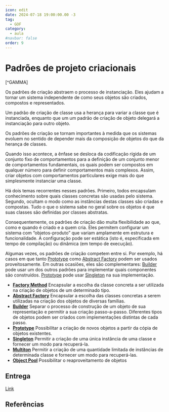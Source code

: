 ```yaml
---
icon: edit
date: 2024-07-18 19:00:00.00 -3
tag:
  - GOF
category:
  - aula
#navbar: false
order: 9
---
```


# Padrões de projeto criacionais

[^GAMMA]

Os padrões de criação abstraem o processo de instanciação. Eles ajudam a tornar um sistema independente de como seus objetos são criados, compostos e representados.

Um padrão de criação de classe usa a herança para variar a classe que é instanciada, enquanto que um um padrão de criação de objeto delegará a instanciação para outro objeto.

Os padrões de criação se tornam importantes à medida que os sistemas evoluem no sentido de depender mais da composição de objetos do que da herança de classes.

Quando isso acontece, a ênfase se desloca da codificação rígida de um conjunto fixo de comportamentos para a definição de um conjunto menor de comportamentos fundamentais, os quais podem ser compostos em qualquer número para definir comportamentos mais complexos. Assim, criar objetos com comportamentos particulares exige mais do que simplesmente instanciar uma classe.

Há dois temas recorrentes nesses padrões. Primeiro, todos encapsulam conhecimento sobre quais classes concretas são usadas pelo sistema. Segundo, ocultam o modo como as instâncias destas classes são criadas e compostas. Tudo o que o sistema sabe no geral sobre os objetos é que suas classes são definidas por classes abstratas.

Consequentemente, os padrões de criação dão muita flexibilidade ao que, como e quando é criado e a quem cria. Eles permitem configurar um sistema com “objetos-produto” que variam amplamente em estrutura e funcionalidade. A configuração pode ser estática (isto é, especificada em tempo de compilação) ou dinâmica (em tempo de execução).


Algumas vezes, os padrões de criação competem entre si. Por exemplo, há casos em que tanto [Prototype](Prototype.md) como [Abstract Factory](Abstract_Factory.md) podem ser usados proveitosamente. Em outras ocasiões, eles são complementares: [Builder](Builder.md) pode usar um dos outros padrões para implementar quais componentes são construídos. [Prototype](Prototype.md) pode usar [Singleton](Singleton.md) na sua implementação.

- **[Factory Method](Factory_Method.md)** Encapsular a escolha da classe concreta a ser utilizada na criação de objetos de um determinado tipo.
- **[Abstract Factory](Abstract_Factory.md)** Encapsular a escolha das classes concretas a serem utilizadas na criação dos objetos de diversas famílias.
- **[Builder](Builder.md)** Separar o processo de construção de um objeto de sua representação e permitir a sua criação passo-a-passo. Diferentes tipos de objetos podem ser criados com implementações distintas de cada passo.
- **[Prototype](Prototype.md)** Possibilitar a criação de novos objetos a partir da cópia de objetos existentes.
- **[Singleton](Singleton.md)** Permitir a criação de uma única instância de uma classe e fornecer um modo para recuperá-la.
- **[Multiton](Multiton.md)** Permitir a criação de uma quantidade limitada de instâncias de determinada classe e fornecer um modo para recuperá-las.
- **[Object Pool](Object_Pool.md)** Possibilitar o reaproveitamento de objetos


## Entrega

[Link](https://classroom.github.com/a/rIyLB1fD)

## Referências

<!-- @include: ../../includes/bib.md -->